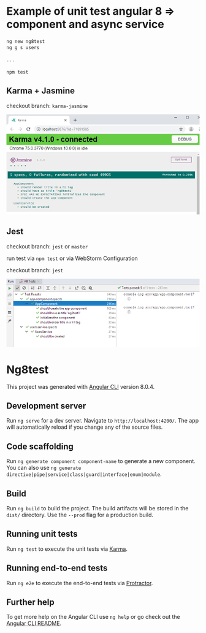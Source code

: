 # Example of unit test angular 8 => component and async service

```
ng new ng8test
ng g s users

...

npm test
```

## Karma + Jasmine

checkout branch: `karma-jasmine`

![screenshot](docs/screenshot.png?raw=true 'Screenshot')

## Jest

checkout branch: `jest` or `master`

run test via `npm test` or via WebStorm Configuration

checkout branch: `jest`

![screenshot](docs/screenshot-jest.png?raw=true 'Screenshot')

# Ng8test

This project was generated with [Angular CLI](https://github.com/angular/angular-cli) version 8.0.4.

## Development server

Run `ng serve` for a dev server. Navigate to `http://localhost:4200/`. The app will automatically reload if you change any of the source files.

## Code scaffolding

Run `ng generate component component-name` to generate a new component. You can also use `ng generate directive|pipe|service|class|guard|interface|enum|module`.

## Build

Run `ng build` to build the project. The build artifacts will be stored in the `dist/` directory. Use the `--prod` flag for a production build.

## Running unit tests

Run `ng test` to execute the unit tests via [Karma](https://karma-runner.github.io).

## Running end-to-end tests

Run `ng e2e` to execute the end-to-end tests via [Protractor](http://www.protractortest.org/).

## Further help

To get more help on the Angular CLI use `ng help` or go check out the [Angular CLI README](https://github.com/angular/angular-cli/blob/master/README.md).
